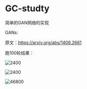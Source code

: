 # GC-studty

简单的GAN网络的实现

GANs:

原文：https://arxiv.org/abs/1406.2661

跑100轮结果：

![2400](GAN_demo\images\0.png)

![2400](GAN_demo\images\2400.png)

![46800](C:\Users\LEVI\Desktop\GC-studty\GAN_demo\images\46800.png)